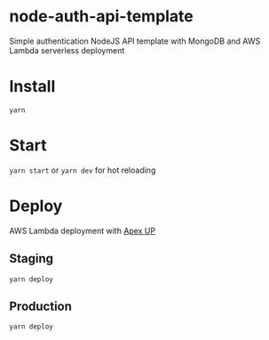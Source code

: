 # node-auth-api-template
Simple authentication NodeJS API template with MongoDB and AWS Lambda serverless deployment

# Install
`yarn`

# Start
`yarn start` or `yarn dev` for hot reloading

# Deploy
AWS Lambda deployment with [Apex UP](https://github.com/apex/up)

## Staging
`yarn deploy`

## Production
`yarn deploy`
